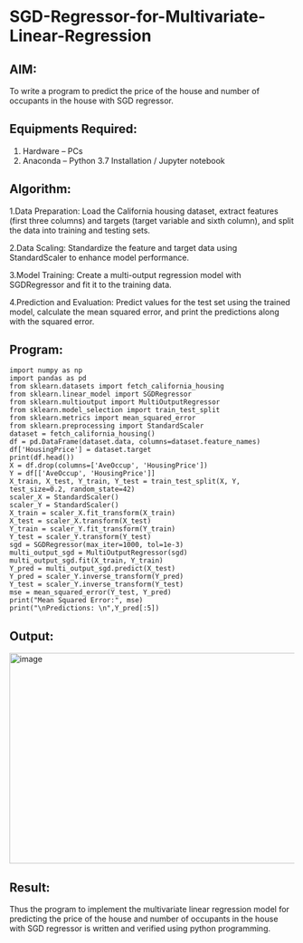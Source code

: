 # SGD-Regressor-for-Multivariate-Linear-Regression

## AIM:
To write a program to predict the price of the house and number of occupants in the house with SGD regressor.

## Equipments Required:
1. Hardware – PCs
2. Anaconda – Python 3.7 Installation / Jupyter notebook

## Algorithm:
1.Data Preparation: Load the California housing dataset, extract features (first three columns) and targets (target variable and sixth column), and split the data into training and testing sets.

2.Data Scaling: Standardize the feature and target data using StandardScaler to enhance model performance.

3.Model Training: Create a multi-output regression model with SGDRegressor and fit it to the training data.

4.Prediction and Evaluation: Predict values for the test set using the trained model, calculate the mean squared error, and print the predictions along with the squared error.
## Program:
```
import numpy as np
import pandas as pd
from sklearn.datasets import fetch_california_housing
from sklearn.linear_model import SGDRegressor
from sklearn.multioutput import MultiOutputRegressor 
from sklearn.model_selection import train_test_split 
from sklearn.metrics import mean_squared_error
from sklearn.preprocessing import StandardScaler
dataset = fetch_california_housing()
df = pd.DataFrame(dataset.data, columns=dataset.feature_names)
df['HousingPrice'] = dataset.target
print(df.head())
X = df.drop(columns=['AveOccup', 'HousingPrice'])
Y = df[['AveOccup', 'HousingPrice']]
X_train, X_test, Y_train, Y_test = train_test_split(X, Y, test_size=0.2, random_state=42)
scaler_X = StandardScaler()
scaler_Y = StandardScaler()
X_train = scaler_X.fit_transform(X_train)
X_test = scaler_X.transform(X_test)
Y_train = scaler_Y.fit_transform(Y_train)
Y_test = scaler_Y.transform(Y_test)
sgd = SGDRegressor(max_iter=1000, tol=1e-3)
multi_output_sgd = MultiOutputRegressor(sgd)
multi_output_sgd.fit(X_train, Y_train)
Y_pred = multi_output_sgd.predict(X_test)
Y_pred = scaler_Y.inverse_transform(Y_pred)
Y_test = scaler_Y.inverse_transform(Y_test)
mse = mean_squared_error(Y_test, Y_pred)
print("Mean Squared Error:", mse)
print("\nPredictions: \n",Y_pred[:5])
```

## Output:
<img width="697" height="372" alt="image" src="https://github.com/user-attachments/assets/ad1a06c7-2900-40b2-8e81-9dc4af264a97" />



## Result:
Thus the program to implement the multivariate linear regression model for predicting the price of the house and number of occupants in the house with SGD regressor is written and verified using python programming.
